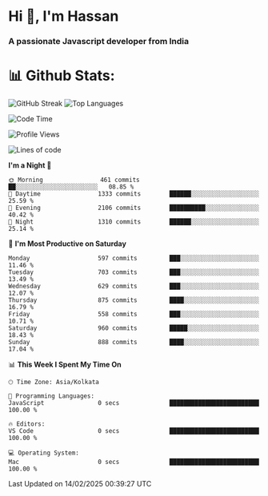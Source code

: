 # Hi 👋, I'm Hassan
### A passionate Javascript developer from India


# 📊 Github Stats:
![GitHub Streak](https://github-readme-streak-stats.herokuapp.com/?user=codeblooded47&theme=dracula&hide_border=false)
![Top Languages](https://github-readme-stats.vercel.app/api/top-langs/?username=codeblooded47&layout=compact&theme=dracula)



<!--START_SECTION:waka-->
![Code Time](http://img.shields.io/badge/Code%20Time-882%20hrs%2058%20mins-blue)

![Profile Views](http://img.shields.io/badge/Profile%20Views-6-blue)

![Lines of code](https://img.shields.io/badge/From%20Hello%20World%20I%27ve%20Written-24.1%20million%20lines%20of%20code-blue)

**I'm a Night 🦉** 

```text
🌞 Morning                461 commits         ██░░░░░░░░░░░░░░░░░░░░░░░   08.85 % 
🌆 Daytime                1333 commits        ██████░░░░░░░░░░░░░░░░░░░   25.59 % 
🌃 Evening                2106 commits        ██████████░░░░░░░░░░░░░░░   40.42 % 
🌙 Night                  1310 commits        ██████░░░░░░░░░░░░░░░░░░░   25.14 % 
```
📅 **I'm Most Productive on Saturday** 

```text
Monday                   597 commits         ███░░░░░░░░░░░░░░░░░░░░░░   11.46 % 
Tuesday                  703 commits         ███░░░░░░░░░░░░░░░░░░░░░░   13.49 % 
Wednesday                629 commits         ███░░░░░░░░░░░░░░░░░░░░░░   12.07 % 
Thursday                 875 commits         ████░░░░░░░░░░░░░░░░░░░░░   16.79 % 
Friday                   558 commits         ███░░░░░░░░░░░░░░░░░░░░░░   10.71 % 
Saturday                 960 commits         █████░░░░░░░░░░░░░░░░░░░░   18.43 % 
Sunday                   888 commits         ████░░░░░░░░░░░░░░░░░░░░░   17.04 % 
```


📊 **This Week I Spent My Time On** 

```text
🕑︎ Time Zone: Asia/Kolkata

💬 Programming Languages: 
JavaScript               0 secs              █████████████████████████   100.00 % 

🔥 Editors: 
VS Code                  0 secs              █████████████████████████   100.00 % 

💻 Operating System: 
Mac                      0 secs              █████████████████████████   100.00 % 
```


 Last Updated on 14/02/2025 00:39:27 UTC
<!--END_SECTION:waka-->

